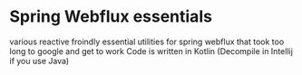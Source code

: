 # Spring Webflux essentials
various reactive froindly essential utilities for spring webflux that took too long to google and get to work
Code is written in Kotlin (Decompile in Intellij if you use Java)

